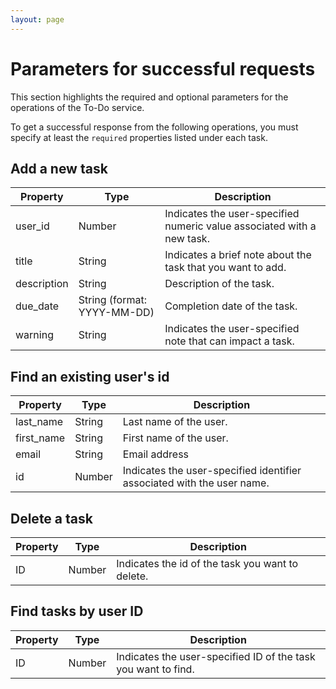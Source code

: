 ```yaml
---
layout: page
---
```



# Parameters for successful requests

This section highlights the required and optional parameters for the operations of the To-Do service.

To get a successful response from the following operations, you must specify at least the `required` properties listed under each task. 



## Add a new task
| Property| Type|Description|
|---|---|---|
|user_id | Number   |Indicates the user-specified numeric value associated with a new task.|
| title | String |Indicates a brief note about the task that you want to add.|
| description | String | Description of the task.   |
| due_date  | String (format: YYYY-MM-DD)   | Completion date of the task.   |
| warning  | String  | Indicates the user-specified note that can impact a task.|


## Find an existing user's id

| Property| Type|Description|
|---|---|---|
|last_name  |String| Last name of the user.|
|first_name |String|First name of the user.|
|email   |String| Email address   |
|id| Number  | Indicates the user-specified identifier associated with the user name.|


## Delete a task

| Property| Type|Description|
|---|---|---|
|  ID | Number | Indicates the id of the task you want to delete.|


## Find tasks by user ID


| Property| Type|Description|
|---|---|---|
| ID  | Number| Indicates the user-specified ID of the task you want to find.|



